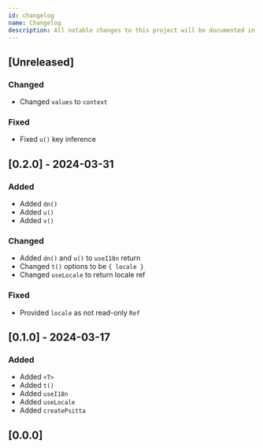 ```yaml
---
id: changelog
name: Changelog
description: All notable changes to this project will be documented in this file.
---
```


## [Unreleased]

### Changed

- Changed `values` to `context`

### Fixed

- Fixed `u()` key inference

## [0.2.0] - 2024-03-31

### Added

- Added `dn()`
- Added `u()`
- Added `v()`

### Changed

- Added `dn()` and `u()` to `useI18n` return
- Changed `t()` options to be `{ locale }`
- Changed `useLocale` to return locale ref

### Fixed

- Provided `locale` as not read-only `Ref`

## [0.1.0] - 2024-03-17

### Added

- Added `<T>`
- Added `t()`
- Added `useI18n`
- Added `useLocale`
- Added `createPsitta`

## [0.0.0]
